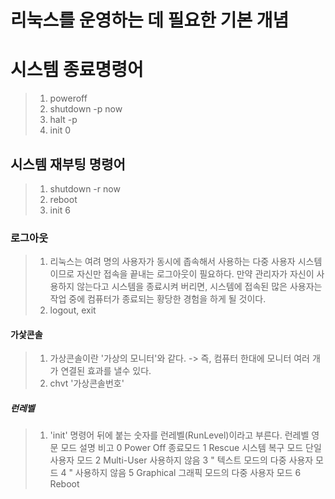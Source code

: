 리눅스를 운영하는 데 필요한 기본 개념
=====================================
# 시스템 종료명령어
>1. poweroff
>2. shutdown -p now
>3. halt -p
>4. init 0

## 시스템 재부팅 명령어
>1. shutdown -r now
>2. reboot
>3. init 6

### 로그아웃
> 1. 리눅스는 여려 명의 사용자가 동시에 좁속해서 사용하는 다중 사용자 시스템이므로 자신만 접속을 끝내는 로그아웃이 필요하다. 만약 관리자가 자신이 사용하지 않는다고 시스템을 종료시켜 버리면, 시스템에 접속된 많은 사용자는 작업 중에 컴퓨터가 종료되는 황당한 경험을 하게 될 것이다.
> 2. logout, exit

#### 가샃콘솔
> 1. 가상콘솔이란 '가상의 모니터'와 같다. -> 즉, 컴퓨터 한대에 모니터 여러 개가 연결된 효과를 낼수 있다.
> 2. chvt '가상콘솔번호'

##### 런레벨
> 1. 'init' 명령어 뒤에 붙는 숫자를 런레벨(RunLevel)이라고 부른다.
 런레벨   영문 모드   설명                               비고
 0        Power Off   종료모드
 1        Rescue      시스템 복구 모드                   단일 사용자 모드
 2        Multi-User                                     사용하지 않음
 3         "          텍스트 모드의 다중 사용자 모드
 4         "                                             사용하지 않음
 5        Graphical   그래픽 모드의 다중 사용자 모드
 6        Reboot      


